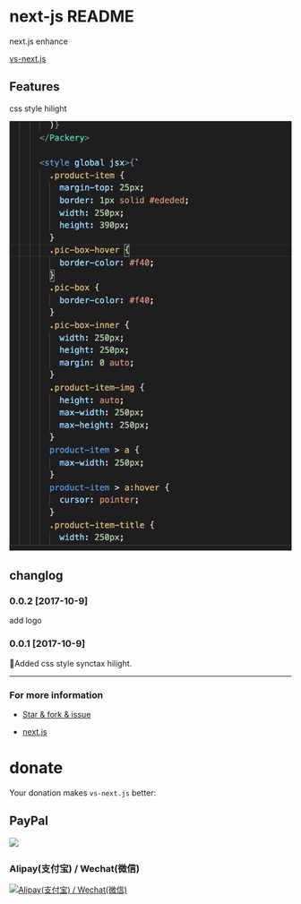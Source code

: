 # next-js README

next.js enhance

[vs-next.js](https://github.com/foxundermoon/vs-next.js)
## Features

css  style hilight

![css  style hilight](https://raw.githubusercontent.com/foxundermoon/vs-next.js/master/image/st1.png)




## changlog
###  0.0.2 [2017-10-9]
add logo

###   0.0.1 [2017-10-9]

Added css style synctax hilight. 

-----------------------------------------------------------------------------------------------------------

### For more information

* [Star & fork & issue](https://github.com/foxundermoon/vs-next.js)

* [next.js](https://github.com/zeit/next.js/)

# donate
Your donation makes `vs-next.js` better:

## PayPal

[![](https://github.com/foxundermoon/vs-shell-format/raw/master/image/donate-paypal.jpg)](https://www.paypal.me/foxmn)



###    Alipay(支付宝) / Wechat(微信)

[![ Alipay(支付宝) / Wechat(微信)](https://github.com/foxundermoon/vs-shell-format/raw/master/image/donate.jpg)](https://github.com/foxundermoon/vs-shell-format/raw/master/image/donate.jpg)
